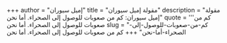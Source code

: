 +++
author = "إميل سيوران"
title = "مقولة إميل سيوران"
description = "مقولة إميل سيوران: كم من صعوبات للوصول إلى الصحراء. أما نحن"
quote = '''كم من صعوبات للوصول إلى الصحراء. أما نحن
slug = "كم-من-صعوبات-للوصول-إلى-الصحراء-أما-نحن"
+++
كم من صعوبات للوصول إلى الصحراء. أما نحن
